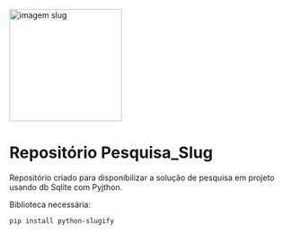 
<img src="https://freedesignfile.com/image/preview/20158/slug-cartoon-drawing-black-and-white-clipart.png" alt="imagem slug" width="200px"/>

# Repositório Pesquisa_Slug
Repositório criado para disponibilizar a solução de pesquisa em projeto usando db Sqlite com Pyjthon.


Biblioteca necessária:
```
pip install python-slugify
```
